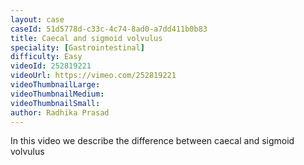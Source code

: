 ```yaml
---
layout: case
caseId: 51d5778d-c33c-4c74-8ad0-a7dd411b0b83
title: Caecal and sigmoid volvulus
speciality: [Gastrointestinal]
difficulty: Easy
videoId: 252819221
videoUrl: https://vimeo.com/252819221
videoThumbnailLarge: 
videoThumbnailMedium: 
videoThumbnailSmall: 
author: Radhika Prasad
---
```


In this video we describe the difference between caecal and sigmoid volvulus